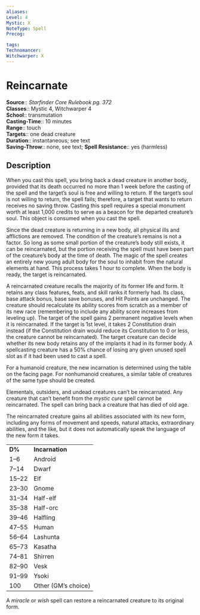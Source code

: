 ```yaml
---
aliases: 
Level: 4
Mystic: X
NoteType: Spell
Precog: 

tags: 
Technomancer: 
Witchwarper: X
---
```


# Reincarnate

**Source**:: _Starfinder Core Rulebook pg. 372_  
**Classes**:: Mystic 4, Witchwarper 4  
**School**:: transmutation  
**Casting-Time**:: 10 minutes  
**Range**:: touch  
**Targets**:: one dead creature  
**Duration**:: instantaneous; see text  
**Saving-Throw**:: none, see text;
**Spell Resistance**:: yes (harmless)

## Description

When you cast this spell, you bring back a dead creature in another body, provided that its death occurred no more than 1 week before the casting of the spell and the target’s soul is free and willing to return. If the target’s soul is not willing to return, the spell fails; therefore, a target that wants to return receives no saving throw. Casting this spell requires a special monument worth at least 1,000 credits to serve as a beacon for the departed creature’s soul. This object is consumed when you cast the spell.

Since the dead creature is returning in a new body, all physical ills and afflictions are removed. The condition of the creature’s remains is not a factor. So long as some small portion of the creature’s body still exists, it can be reincarnated, but the portion receiving the spell must have been part of the creature’s body at the time of death. The magic of the spell creates an entirely new young adult body for the soul to inhabit from the natural elements at hand. This process takes 1 hour to complete. When the body is ready, the target is reincarnated.

A reincarnated creature recalls the majority of its former life and form. It retains any class features, feats, and skill ranks it formerly had. Its class, base attack bonus, base save bonuses, and Hit Points are unchanged. The creature should recalculate its ability scores from scratch as a member of its new race (remembering to include any ability score increases from leveling up). The target of the spell gains 2 permanent negative levels when it is reincarnated. If the target is 1st level, it takes 2 Constitution drain instead (if the Constitution drain would reduce its Constitution to 0 or less, the creature cannot be reincarnated). The target creature can decide whether its new body retains any of the implants it had in its former body. A spellcasting creature has a 50% chance of losing any given unused spell slot as if it had been used to cast a spell.

For a humanoid creature, the new incarnation is determined using the table on the facing page. For nonhumanoid creatures, a similar table of creatures of the same type should be created.

Elementals, outsiders, and undead creatures can’t be reincarnated. Any creature that can’t benefit from the _mystic cure_ spell cannot be reincarnated. The spell can bring back a creature that has died of old age.

The reincarnated creature gains all abilities associated with its new form, including any forms of movement and speeds, natural attacks, extraordinary abilities, and the like, but it does not automatically speak the language of the new form it takes.

<table><tbody><tr><td><b>D%</b></td><td><b>Incarnation</b></td></tr><tr><td>1–6</td><td>Android</td></tr><tr><td>7–14</td><td>Dwarf</td></tr><tr><td>15–22</td><td>Elf</td></tr><tr><td>23–30</td><td>Gnome</td></tr><tr><td>31–34</td><td>Half-elf</td></tr><tr><td>35–38</td><td>Half-orc</td></tr><tr><td>39–46</td><td>Halfling</td></tr><tr><td>47–55</td><td>Human</td></tr><tr><td>56–64</td><td>Lashunta</td></tr><tr><td>65–73</td><td>Kasatha</td></tr><tr><td>74–81</td><td>Shirren</td></tr><tr><td>82–90</td><td>Vesk</td></tr><tr><td>91–99</td><td>Ysoki</td></tr><tr><td>100</td><td>Other (GM’s choice)</td></tr></tbody></table>

  
A _miracle_ or _wish_ spell can restore a reincarnated creature to its original form.
